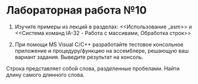 # Лабораторная работа №10

1) Изучите примеры из лекций в разделах: <<Использование _asm>> и <<Система команд IA-32 - Работа с массивами, Обработка строк>> 

2) При помощи MS Visual C/C++ разработайте тестовое консольное приложение и процедуру/функцию на ассемблере, решающую ваш вариант задания. Выведите результат на консоль.

Строка представляет собой слова, разделенные пробелами. Найти длину самого 
длинного слова.
